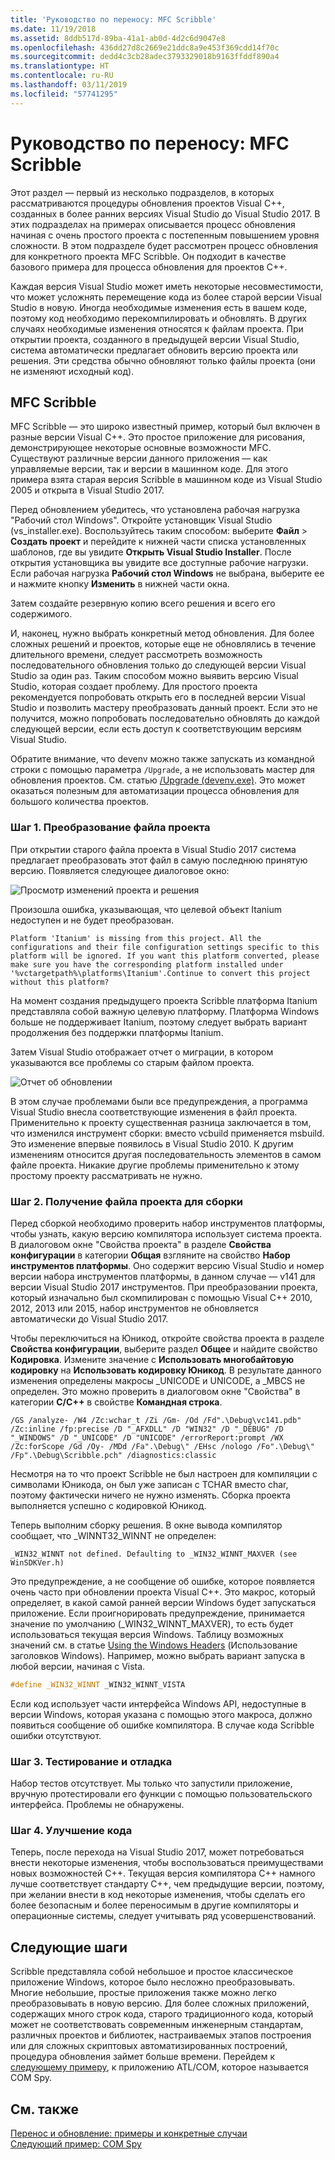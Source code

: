 ```yaml
---
title: 'Руководство по переносу: MFC Scribble'
ms.date: 11/19/2018
ms.assetid: 8ddb517d-89ba-41a1-ab0d-4d2c6d9047e8
ms.openlocfilehash: 436dd27d8c2669e21ddc8a9e453f369cdd14f70c
ms.sourcegitcommit: dedd4c3cb28adec3793329018b9163ffddf890a4
ms.translationtype: HT
ms.contentlocale: ru-RU
ms.lasthandoff: 03/11/2019
ms.locfileid: "57741295"
---
```

# <a name="porting-guide-mfc-scribble"></a>Руководство по переносу: MFC Scribble

Этот раздел — первый из несколько подразделов, в которых рассматриваются процедуры обновления проектов Visual C++, созданных в более ранних версиях Visual Studio до Visual Studio 2017. В этих подразделах на примерах описывается процесс обновления начиная с очень простого проекта с постепенным повышением уровня сложности. В этом подразделе будет рассмотрен процесс обновления для конкретного проекта MFC Scribble. Он подходит в качестве базового примера для процесса обновления для проектов C++.

Каждая версия Visual Studio может иметь некоторые несовместимости, что может усложнять перемещение кода из более старой версии Visual Studio в новую. Иногда необходимые изменения есть в вашем коде, поэтому код необходимо перекомпилировать и обновлять. В других случаях необходимые изменения относятся к файлам проекта. При открытии проекта, созданного в предыдущей версии Visual Studio, система автоматически предлагает обновить версию проекта или решения. Эти средства обычно обновляют только файлы проекта (они не изменяют исходный код).

## <a name="mfc-scribble"></a>MFC Scribble

MFC Scribble — это широко известный пример, который был включен в разные версии Visual C++. Это простое приложение для рисования, демонстрирующее некоторые основные возможности MFC. Существуют различные версии данного приложения — как управляемые версии, так и версии в машинном коде. Для этого примера взята старая версия Scribble в машинном коде из Visual Studio 2005 и открыта в Visual Studio 2017.

Перед обновлением убедитесь, что установлена рабочая нагрузка "Рабочий стол Windows". Откройте установщик Visual Studio (vs_installer.exe). Воспользуйтесь таким способом: выберите **Файл** > **Создать проект** и перейдите к нижней части списка установленных шаблонов, где вы увидите **Открыть Visual Studio Installer**. После открытия установщика вы увидите все доступные рабочие нагрузки. Если рабочая нагрузка **Рабочий стол Windows** не выбрана, выберите ее и нажмите кнопку **Изменить** в нижней части окна.

Затем создайте резервную копию всего решения и всего его содержимого.

И, наконец, нужно выбрать конкретный метод обновления. Для более сложных решений и проектов, которые еще не обновлялись в течение длительного времени, следует рассмотреть возможность последовательного обновления только до следующей версии Visual Studio за один раз. Таким способом можно выявить версию Visual Studio, которая создает проблему. Для простого проекта рекомендуется попробовать открыть его в последней версии Visual Studio и позволить мастеру преобразовать данный проект. Если это не получится, можно попробовать последовательно обновлять до каждой следующей версии, если есть доступ к соответствующим версиям Visual Studio.

Обратите внимание, что devenv можно также запускать из командной строки с помощью параметра `/Upgrade`, а не использовать мастер для обновления проектов. См. статью [/Upgrade (devenv.exe)](/visualstudio/ide/reference/upgrade-devenv-exe). Это может оказаться полезным для автоматизации процесса обновления для большого количества проектов.

### <a name="step-1-converting-the-project-file"></a>Шаг 1. Преобразование файла проекта

При открытии старого файла проекта в Visual Studio 2017 система предлагает преобразовать этот файл в самую последнюю принятую версию. Появляется следующее диалоговое окно:

![Просмотр изменений проекта и решения](../porting/media/scribbleprojectupgrade.PNG "Просмотр изменений проекта и решения")

Произошла ошибка, указывающая, что целевой объект Itanium недоступен и не будет преобразован.

```Output
Platform 'Itanium' is missing from this project. All the configurations and their file configuration settings specific to this platform will be ignored. If you want this platform converted, please make sure you have the corresponding platform installed under '%vctargetpath%\platforms\Itanium'.Continue to convert this project without this platform?
```

На момент создания предыдущего проекта Scribble платформа Itanium представляла собой важную целевую платформу. Платформа Windows больше не поддерживает Itanium, поэтому следует выбрать вариант продолжения без поддержки платформы Itanium.

Затем Visual Studio отображает отчет о миграции, в котором указываются все проблемы со старым файлом проекта.

![Отчет об обновлении](../porting/media/scribblemigrationreport.PNG "Отчет об обновлении")

В этом случае проблемами были все предупреждения, а программа Visual Studio внесла соответствующие изменения в файл проекта. Применительно к проекту существенная разница заключается в том, что изменился инструмент сборки: вместо vcbuild применяется msbuild. Это изменение впервые появилось в Visual Studio 2010. К другим изменениям относится другая последовательность элементов в самом файле проекта. Никакие другие проблемы применительно к этому простому проекту рассматривать не нужно.

### <a name="step-2-getting-it-to-build"></a>Шаг 2. Получение файла проекта для сборки

Перед сборкой необходимо проверить набор инструментов платформы, чтобы узнать, какую версию компилятора использует система проекта. В диалоговом окне "Свойства проекта" в разделе **Свойства конфигурации** в категории **Общая** взгляните на свойство **Набор инструментов платформы**. Оно содержит версию Visual Studio и номер версии набора инструментов платформы, в данном случае — v141 для версии Visual Studio 2017 инструментов. При преобразовании проекта, который изначально был скомпилирован с помощью Visual C++ 2010, 2012, 2013 или 2015, набор инструментов не обновляется автоматически до Visual Studio 2017.

Чтобы переключиться на Юникод, откройте свойства проекта в разделе **Свойства конфигурации**, выберите раздел **Общее** и найдите свойство **Кодировка**. Измените значение с **Использовать многобайтовую кодировку** на **Использовать кодировку Юникод**. В результате данного изменения определены макросы _UNICODE и UNICODE, а _MBCS не определен. Это можно проверить в диалоговом окне "Свойства" в категории **C/C++** в свойстве **Командная строка**.

```Output
/GS /analyze- /W4 /Zc:wchar_t /Zi /Gm- /Od /Fd".\Debug\vc141.pdb" /Zc:inline /fp:precise /D "_AFXDLL" /D "WIN32" /D "_DEBUG" /D "_WINDOWS" /D "_UNICODE" /D "UNICODE" /errorReport:prompt /WX /Zc:forScope /Gd /Oy- /MDd /Fa".\Debug\" /EHsc /nologo /Fo".\Debug\" /Fp".\Debug\Scribble.pch" /diagnostics:classic
```

Несмотря на то что проект Scribble не был настроен для компиляции с символами Юникода, он был уже записан с TCHAR вместо char, поэтому фактически ничего не нужно изменять. Сборка проекта выполняется успешно с кодировкой Юникод.

Теперь выполним сборку решения. В окне вывода компилятор сообщает, что _WINNT32_WINNT не определен:

```Output
_WIN32_WINNT not defined. Defaulting to _WIN32_WINNT_MAXVER (see WinSDKVer.h)
```

Это предупреждение, а не сообщение об ошибке, которое появляется очень часто при обновлении проекта Visual C++. Это макрос, который определяет, в какой самой ранней версии Windows будет запускаться приложение. Если проигнорировать предупреждение, принимается значение по умолчанию (_WIN32_WINNT_MAXVER), то есть будет использоваться текущая версия Windows. Таблицу возможных значений см. в статье [Using the Windows Headers](/windows/desktop/WinProg/using-the-windows-headers) (Использование заголовков Windows). Например, можно выбрать вариант запуска в любой версии, начиная с Vista.

```cpp
#define _WIN32_WINNT _WIN32_WINNT_VISTA
```

Если код использует части интерфейса Windows API, недоступные в версии Windows, которая указана с помощью этого макроса, должно появиться сообщение об ошибке компилятора. В случае кода Scribble ошибки отсутствуют.

### <a name="step-3-testing-and-debugging"></a>Шаг 3. Тестирование и отладка

Набор тестов отсутствует. Мы только что запустили приложение, вручную протестировали его функции с помощью пользовательского интерфейса. Проблемы не обнаружены.

### <a name="step-4-improve-the-code"></a>Шаг 4. Улучшение кода

Теперь, после перехода на Visual Studio 2017, может потребоваться внести некоторые изменения, чтобы воспользоваться преимуществами новых возможностей C++. Текущая версия компилятора C++ намного лучше соответствует стандарту C++, чем предыдущие версии, поэтому, при желании внести в код некоторые изменения, чтобы сделать его более безопасным и более переносимым в другие компиляторы и операционные системы, следует учитывать ряд усовершенствований.

## <a name="next-steps"></a>Следующие шаги

Scribble представляла собой небольшое и простое классическое приложение Windows, которое было несложно преобразовывать. Многие небольшие, простые приложения также можно легко преобразовывать в новую версию.  Для более сложных приложений, содержащих много строк кода, старого традиционного кода, который может не соответствовать современным инженерным стандартам, различных проектов и библиотек, настраиваемых этапов построения или для сложных скриптовых автоматизированных построений, процедура обновления займет больше времени. Перейдем к [следующему примеру](../porting/porting-guide-com-spy.md), к приложению ATL/COM, которое называется COM Spy.

## <a name="see-also"></a>См. также

[Перенос и обновление: примеры и конкретные случаи](../porting/porting-and-upgrading-examples-and-case-studies.md)<br/>
[Следующий пример: COM Spy](../porting/porting-guide-com-spy.md)
